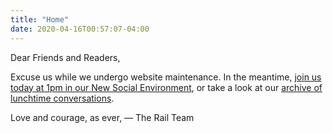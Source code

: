 ```yaml
---
title: "Home"
date: 2020-04-16T00:57:07-04:00
---
```



Dear Friends and Readers,

Excuse us while we undergo website maintenance. In the meantime, [join us today at 1pm in our New Social Environment](/events), or take a look at our [archive of lunchtime conversations](https://www.youtube.com/playlist?list=PLmQDwVpMadcLGDOX9VN3sGTh2VYT4RJGY).

Love and courage, as ever,
— The Rail Team